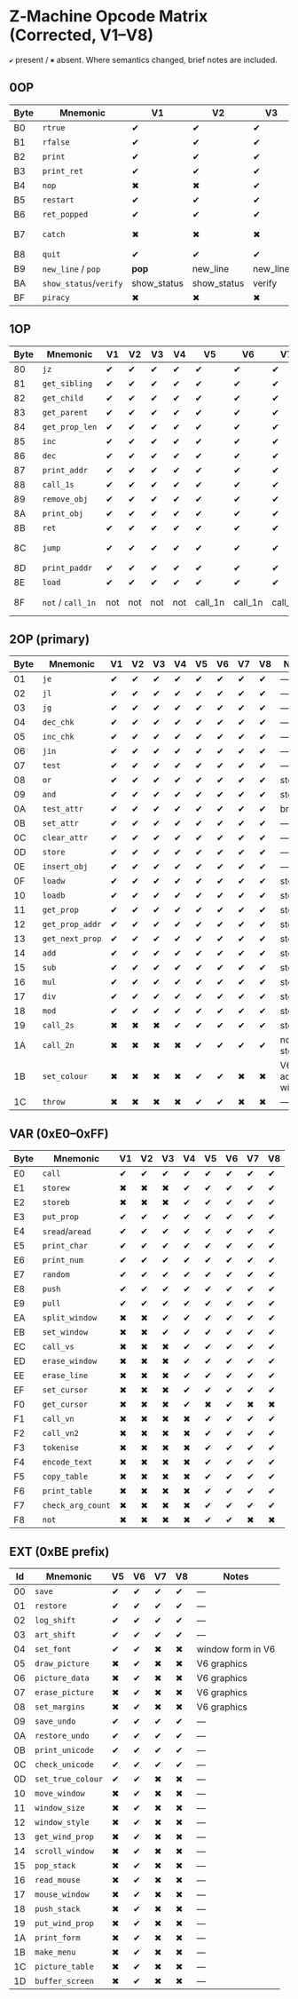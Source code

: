 # Z‑Machine Opcode Matrix (Corrected, V1–V8)

`✔` present / `✖` absent. Where semantics changed, brief notes are included.


## 0OP

| Byte | Mnemonic       | V1 | V2 | V3 | V4 | V5 | V6 | V7 | V8 | Notes |
|------|----------------|----|----|----|----|----|----|----|----|-------|
| B0   | `rtrue`          | ✔  | ✔  | ✔  | ✔  | ✔  | ✔  | ✔  | ✔  | — |
| B1   | `rfalse`         | ✔  | ✔  | ✔  | ✔  | ✔  | ✔  | ✔  | ✔  | — |
| B2   | `print`          | ✔  | ✔  | ✔  | ✔  | ✔  | ✔  | ✔  | ✔  | — |
| B3   | `print_ret`      | ✔  | ✔  | ✔  | ✔  | ✔  | ✔  | ✔  | ✔  | — |
| B4   | `nop`            | ✖  | ✖  | ✔  | ✔  | ✔  | ✔  | ✔  | ✔  | — |
| B5   | `restart`        | ✔  | ✔  | ✔  | ✔  | ✔  | ✔  | ✔  | ✔  | — |
| B6   | `ret_popped`     | ✔  | ✔  | ✔  | ✔  | ✔  | ✔  | ✔  | ✔  | — |
| B7   | `catch`          | ✖  | ✖  | ✖  | ✖  | ✔  | ✔  | ✖  | ✖  | V5/6 only |
| B8   | `quit`           | ✔  | ✔  | ✔  | ✔  | ✔  | ✔  | ✔  | ✔  | — |
| B9   | `new_line` / `pop` | **pop** | new_line | new_line | new_line | new_line | new_line | new_line | new_line | V1=pop |
| BA   | `show_status`/`verify` | show_status | show_status | verify | verify | verify | verify | verify | verify | — |
| BF   | `piracy`         | ✖  | ✖  | ✖  | ✖  | ✔  | ✖  | ✖  | ✖  | optional |


## 1OP

| Byte | Mnemonic      | V1 | V2 | V3 | V4 | V5 | V6 | V7 | V8 | Notes |
|------|---------------|----|----|----|----|----|----|----|----|-------|
| 80   | `jz`            | ✔  | ✔  | ✔  | ✔  | ✔  | ✔  | ✔  | ✔  | — |
| 81   | `get_sibling`   | ✔  | ✔  | ✔  | ✔  | ✔  | ✔  | ✔  | ✔  | — |
| 82   | `get_child`     | ✔  | ✔  | ✔  | ✔  | ✔  | ✔  | ✔  | ✔  | — |
| 83   | `get_parent`    | ✔  | ✔  | ✔  | ✔  | ✔  | ✔  | ✔  | ✔  | — |
| 84   | `get_prop_len`  | ✔  | ✔  | ✔  | ✔  | ✔  | ✔  | ✔  | ✔  | — |
| 85   | `inc`           | ✔  | ✔  | ✔  | ✔  | ✔  | ✔  | ✔  | ✔  | — |
| 86   | `dec`           | ✔  | ✔  | ✔  | ✔  | ✔  | ✔  | ✔  | ✔  | — |
| 87   | `print_addr`    | ✔  | ✔  | ✔  | ✔  | ✔  | ✔  | ✔  | ✔  | — |
| 88   | `call_1s`       | ✔  | ✔  | ✔  | ✔  | ✔  | ✔  | ✔  | ✔  | store |
| 89   | `remove_obj`    | ✔  | ✔  | ✔  | ✔  | ✔  | ✔  | ✔  | ✔  | — |
| 8A   | `print_obj`     | ✔  | ✔  | ✔  | ✔  | ✔  | ✔  | ✔  | ✔  | — |
| 8B   | `ret`           | ✔  | ✔  | ✔  | ✔  | ✔  | ✔  | ✔  | ✔  | — |
| 8C   | `jump`          | ✔  | ✔  | ✔  | ✔  | ✔  | ✔  | ✔  | ✔  | 16‑bit signed |
| 8D   | `print_paddr`   | ✔  | ✔  | ✔  | ✔  | ✔  | ✔  | ✔  | ✔  | — |
| 8E   | `load`          | ✔  | ✔  | ✔  | ✔  | ✔  | ✔  | ✔  | ✔  | store |
| 8F   | `not` / `call_1n` | not | not | not | not | call_1n | call_1n | call_1n | call_1n | moved in V5+ |


## 2OP (primary)

| Byte | Mnemonic   | V1 | V2 | V3 | V4 | V5 | V6 | V7 | V8 | Notes |
|------|------------|----|----|----|----|----|----|----|----|-------|
| 01   | `je`         | ✔  | ✔  | ✔  | ✔  | ✔  | ✔  | ✔  | ✔  | — |
| 02   | `jl`         | ✔  | ✔  | ✔  | ✔  | ✔  | ✔  | ✔  | ✔  | — |
| 03   | `jg`         | ✔  | ✔  | ✔  | ✔  | ✔  | ✔  | ✔  | ✔  | — |
| 04   | `dec_chk`    | ✔  | ✔  | ✔  | ✔  | ✔  | ✔  | ✔  | ✔  | — |
| 05   | `inc_chk`    | ✔  | ✔  | ✔  | ✔  | ✔  | ✔  | ✔  | ✔  | — |
| 06   | `jin`        | ✔  | ✔  | ✔  | ✔  | ✔  | ✔  | ✔  | ✔  | — |
| 07   | `test`       | ✔  | ✔  | ✔  | ✔  | ✔  | ✔  | ✔  | ✔  | — |
| 08   | `or`         | ✔  | ✔  | ✔  | ✔  | ✔  | ✔  | ✔  | ✔  | store |
| 09   | `and`        | ✔  | ✔  | ✔  | ✔  | ✔  | ✔  | ✔  | ✔  | store |
| 0A   | `test_attr`  | ✔  | ✔  | ✔  | ✔  | ✔  | ✔  | ✔  | ✔  | branch |
| 0B   | `set_attr`   | ✔  | ✔  | ✔  | ✔  | ✔  | ✔  | ✔  | ✔  | — |
| 0C   | `clear_attr` | ✔  | ✔  | ✔  | ✔  | ✔  | ✔  | ✔  | ✔  | — |
| 0D   | `store`      | ✔  | ✔  | ✔  | ✔  | ✔  | ✔  | ✔  | ✔  | — |
| 0E   | `insert_obj` | ✔  | ✔  | ✔  | ✔  | ✔  | ✔  | ✔  | ✔  | — |
| 0F   | `loadw`      | ✔  | ✔  | ✔  | ✔  | ✔  | ✔  | ✔  | ✔  | store |
| 10   | `loadb`      | ✔  | ✔  | ✔  | ✔  | ✔  | ✔  | ✔  | ✔  | store |
| 11   | `get_prop`   | ✔  | ✔  | ✔  | ✔  | ✔  | ✔  | ✔  | ✔  | store |
| 12   | `get_prop_addr` | ✔ | ✔  | ✔  | ✔  | ✔  | ✔  | ✔  | ✔  | store |
| 13   | `get_next_prop` | ✔ | ✔  | ✔  | ✔  | ✔  | ✔  | ✔  | ✔  | store |
| 14   | `add`        | ✔  | ✔  | ✔  | ✔  | ✔  | ✔  | ✔  | ✔  | store |
| 15   | `sub`        | ✔  | ✔  | ✔  | ✔  | ✔  | ✔  | ✔  | ✔  | store |
| 16   | `mul`        | ✔  | ✔  | ✔  | ✔  | ✔  | ✔  | ✔  | ✔  | store |
| 17   | `div`        | ✔  | ✔  | ✔  | ✔  | ✔  | ✔  | ✔  | ✔  | store |
| 18   | `mod`        | ✔  | ✔  | ✔  | ✔  | ✔  | ✔  | ✔  | ✔  | store |
| 19   | `call_2s`    | ✖  | ✖  | ✖  | ✔  | ✔  | ✔  | ✔  | ✔  | store |
| 1A   | `call_2n`    | ✖  | ✖  | ✖  | ✖  | ✔  | ✔  | ✔  | ✔  | no store |
| 1B   | `set_colour` | ✖  | ✖  | ✖  | ✖  | ✔  | ✔  | ✖  | ✖  | V6 adds window |
| 1C   | `throw`      | ✖  | ✖  | ✖  | ✖  | ✔  | ✔  | ✖  | ✖  | — |


## VAR (0xE0–0xFF)

| Byte | Mnemonic        | V1 | V2 | V3 | V4 | V5 | V6 | V7 | V8 |
|------|-----------------|----|----|----|----|----|----|----|----|
| E0   | `call`            | ✔  | ✔  | ✔  | ✔  | ✔  | ✔  | ✔  | ✔  |
| E1   | `storew`          | ✖  | ✖  | ✖  | ✔  | ✔  | ✔  | ✔  | ✔  |
| E2   | `storeb`          | ✖  | ✖  | ✖  | ✔  | ✔  | ✔  | ✔  | ✔  |
| E3   | `put_prop`        | ✔  | ✔  | ✔  | ✔  | ✔  | ✔  | ✔  | ✔  |
| E4   | `sread`/`aread`     | ✔  | ✔  | ✔  | ✔  | ✔  | ✔  | ✔  | ✔  |
| E5   | `print_char`      | ✔  | ✔  | ✔  | ✔  | ✔  | ✔  | ✔  | ✔  |
| E6   | `print_num`       | ✔  | ✔  | ✔  | ✔  | ✔  | ✔  | ✔  | ✔  |
| E7   | `random`          | ✔  | ✔  | ✔  | ✔  | ✔  | ✔  | ✔  | ✔  |
| E8   | `push`            | ✔  | ✔  | ✔  | ✔  | ✔  | ✔  | ✔  | ✔  |
| E9   | `pull`            | ✔  | ✔  | ✔  | ✔  | ✔  | ✔  | ✔  | ✔  |
| EA   | `split_window`    | ✖  | ✖  | ✔  | ✔  | ✔  | ✔  | ✔  | ✔  |
| EB   | `set_window`      | ✖  | ✖  | ✔  | ✔  | ✔  | ✔  | ✔  | ✔  |
| EC   | `call_vs`         | ✖  | ✖  | ✖  | ✔  | ✔  | ✔  | ✔  | ✔  |
| ED   | `erase_window`    | ✖  | ✖  | ✖  | ✔  | ✔  | ✔  | ✔  | ✔  |
| EE   | `erase_line`      | ✖  | ✖  | ✖  | ✔  | ✔  | ✔  | ✔  | ✔  |
| EF   | `set_cursor`      | ✖  | ✖  | ✖  | ✔  | ✔  | ✔  | ✔  | ✔  |
| F0   | `get_cursor`      | ✖  | ✖  | ✖  | ✔  | ✖  | ✔  | ✖  | ✖  |
| F1   | `call_vn`         | ✖  | ✖  | ✖  | ✖  | ✔  | ✔  | ✔  | ✔  |
| F2   | `call_vn2`        | ✖  | ✖  | ✖  | ✖  | ✔  | ✔  | ✔  | ✔  |
| F3   | `tokenise`        | ✖  | ✖  | ✖  | ✖  | ✔  | ✔  | ✔  | ✔  |
| F4   | `encode_text`     | ✖  | ✖  | ✖  | ✖  | ✔  | ✔  | ✔  | ✔  |
| F5   | `copy_table`      | ✖  | ✖  | ✖  | ✖  | ✔  | ✔  | ✔  | ✔  |
| F6   | `print_table`     | ✖  | ✖  | ✖  | ✖  | ✔  | ✔  | ✔  | ✔  |
| F7   | `check_arg_count` | ✖  | ✖  | ✖  | ✖  | ✔  | ✔  | ✔  | ✔  |
| F8   | `not`             | ✖  | ✖  | ✖  | ✖  | ✔  | ✔  | ✖  | ✖  |


## EXT (0xBE prefix)

| Id | Mnemonic         | V5 | V6 | V7 | V8 | Notes |
|----|------------------|----|----|----|----|-------|
| 00 | `save`             | ✔  | ✔  | ✔  | ✔  | — |
| 01 | `restore`          | ✔  | ✔  | ✔  | ✔  | — |
| 02 | `log_shift`        | ✔  | ✔  | ✔  | ✔  | — |
| 03 | `art_shift`        | ✔  | ✔  | ✔  | ✔  | — |
| 04 | `set_font`         | ✔  | ✔  | ✖  | ✖  | window form in V6 |
| 05 | `draw_picture`     | ✖  | ✔  | ✖  | ✖  | V6 graphics |
| 06 | `picture_data`     | ✖  | ✔  | ✖  | ✖  | V6 graphics |
| 07 | `erase_picture`    | ✖  | ✔  | ✖  | ✖  | V6 graphics |
| 08 | `set_margins`      | ✖  | ✔  | ✖  | ✖  | V6 graphics |
| 09 | `save_undo`        | ✔  | ✔  | ✔  | ✔  | — |
| 0A | `restore_undo`     | ✔  | ✔  | ✔  | ✔  | — |
| 0B | `print_unicode`    | ✔  | ✔  | ✔  | ✔  | — |
| 0C | `check_unicode`    | ✔  | ✔  | ✔  | ✔  | — |
| 0D | `set_true_colour`  | ✔  | ✔  | ✖  | ✖  | — |
| 10 | `move_window`      | ✖  | ✔  | ✖  | ✖  | — |
| 11 | `window_size`      | ✖  | ✔  | ✖  | ✖  | — |
| 12 | `window_style`     | ✖  | ✔  | ✖  | ✖  | — |
| 13 | `get_wind_prop`    | ✖  | ✔  | ✖  | ✖  | — |
| 14 | `scroll_window`    | ✖  | ✔  | ✖  | ✖  | — |
| 15 | `pop_stack`        | ✖  | ✔  | ✖  | ✖  | — |
| 16 | `read_mouse`       | ✖  | ✔  | ✖  | ✖  | — |
| 17 | `mouse_window`     | ✖  | ✔  | ✖  | ✖  | — |
| 18 | `push_stack`       | ✖  | ✔  | ✖  | ✖  | — |
| 19 | `put_wind_prop`    | ✖  | ✔  | ✖  | ✖  | — |
| 1A | `print_form`       | ✖  | ✔  | ✖  | ✖  | — |
| 1B | `make_menu`        | ✖  | ✔  | ✖  | ✖  | — |
| 1C | `picture_table`    | ✖  | ✔  | ✖  | ✖  | — |
| 1D | `buffer_screen`    | ✖  | ✔  | ✖  | ✖  | — |
